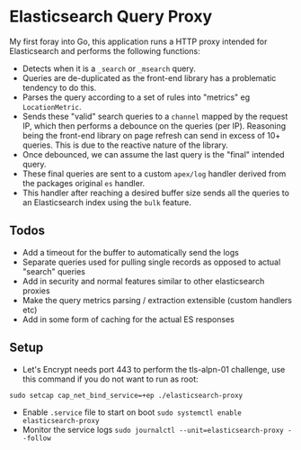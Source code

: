 # Elasticsearch Query Proxy

My first foray into Go, this application runs a HTTP proxy intended for Elasticsearch and performs the following functions:

 - Detects when it is a `_search` or `_msearch` query.
 - Queries are de-duplicated as the front-end library has a problematic tendency to do this.
 - Parses the query according to a set of rules into "metrics" eg `LocationMetric`.
 - Sends these "valid" search queries to a `channel` mapped by the request IP, which then performs a debounce on the queries (per IP). Reasoning being the front-end library on page refresh can send in excess of 10+ queries. This is due to the reactive nature of the library.
 - Once debounced, we can assume the last query is the "final" intended query.
 - These final queries are sent to a custom `apex/log` handler derived from the packages original `es` handler.
 - This handler after reaching a desired buffer size sends all the queries to an Elasticsearch index using the `bulk` feature.
 
 ## Todos
 
 - Add a timeout for the buffer to automatically send the logs
 - Separate queries used for pulling single records as opposed to actual "search" queries
 - Add in security and normal features similar to other elasticsearch proxies
 - Make the query metrics parsing / extraction extensible (custom handlers etc)
 - Add in some form of caching for the actual ES responses
 
 ## Setup
 
 - Let's Encrypt needs port 443 to perform the tls-alpn-01 challenge, use this command if you do not want to run as root:
 
 `sudo setcap cap_net_bind_service=+ep ./elasticsearch-proxy`
 
 - Enable `.service` file to start on boot `sudo systemctl enable elasticsearch-proxy`
 - Monitor the service logs `sudo journalctl --unit=elasticsearch-proxy --follow`